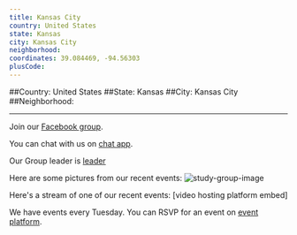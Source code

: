 ```yaml
---
title: Kansas City
country: United States
state: Kansas
city: Kansas City
neighborhood: 
coordinates: 39.084469, -94.56303
plusCode:
---
```


##Country: United States
##State: Kansas
##City: Kansas City
##Neighborhood: 
*****
Join our [Facebook group](https://www.facebook.com/groups/free.code.camp.kansascity).

You can chat with us on [chat app]().

Our Group leader is [leader]()

Here are some pictures from our recent events:
![study-group-image]()

Here's a stream of one of our recent events:
[video hosting platform embed]

We have events every Tuesday. You can RSVP for an event on [event platform]().
